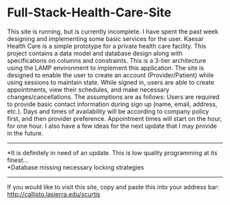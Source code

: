 # Full-Stack-Health-Care-Site
This site is running, but is currently incomplete.  I have spent the past week designing and implementing some basic services for the user.  Kaesar Health Care is a simple prototype for a private health care facility.  This project contains a data model and database design along with specifications on columns and constraints.  This is a 3-tier architecture using the LAMP environment to implement this application.  The site is designed to enable the user to create an account (Provider/Patient) while using sessions to maintain state.  While signed in, users are able to create appointments, view their schedules, and make necessary changes/cancellations.  The assumptions are as follows:  Users are required to provide basic contact information during sign up (name, email, address, etc.). Days and times of availability will be according to company policy first, and then provider preference.  Appointment times will start on the hour, for one hour.  I also have a few ideas for the next update that I may provide in the future.  
______________________________________________________________________________________________________________________________

*It is definitely in need of an update.  This is low quality programming at its finest...                                          
*Database missing necessary locking strategies
______________________________________________________________________________________________________________________________

If you would like to visit this site, copy and paste this into your address bar: http://callisto.lasierra.edu/scurtis
